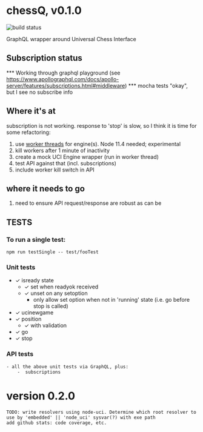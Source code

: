 # chessQ, v0.1.0

![build status](https://travis-ci.org/JeffML/chessQ.svg?branch=master)

GraphQL wrapper around Universal Chess Interface

## Subscription status
*** Working through graphql playground (see https://www.apollographql.com/docs/apollo-server/features/subscriptions.html#middleware)
*** mocha tests "okay", but I see no subscribe info

## Where it's at
subscription is not working.  response to 'stop' is slow, so I think it is time for some refactoring:
1) use [worker threads](https://nodejs.org/api/worker_threads.html) for engine(s). Node 11.4 needed; experimental
2) kill workers after 1 minute of inactivity
3) create a mock UCI Engine wrapper (run in worker thread)
4) test API against that (incl. subscriptions)
5) include worker kill switch in API

## where it needs to go
1) need to ensure API request/response are robust as can be

## TESTS

### To run a single test:
    npm run testSingle -- test/fooTest

### Unit tests
-   ✓ isready state
    -   ✓ set when readyok received
    -   ✓ unset on any setoption
        -   only allow set option when not in 'running' state (i.e. go before stop  is called)
-   ✓ ucinewgame
-   ✓ position
    -   ✓ with validation
-   ✓ go
-   ✓ stop

### API tests
    - all the above unit tests via GraphQL, plus:
        -  subscriptions

# version 0.2.0
    TODO: write resolvers using node-uci. Determine which root resolver to use by 'embedded' || 'node_uci' sysvar(?) with exe path
    add github stats: code coverage, etc.
